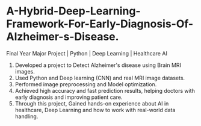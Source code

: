# A-Hybrid-Deep-Learning-Framework-For-Early-Diagnosis-Of-Alzheimer-s-Disease.
Final Year Major Project | Python | Deep Learning | Healthcare AI

1. Developed a project to Detect Alzheimer's disease using Brain MRI images.
2. Used Python and Deep learning (CNN) and real MRI image datasets. 
3. Performed image preprocessing and Model optimization.
4. Achieved high accuracy and fast prediction results, helping doctors with early diagnosis and improving patient care.
5. Through this project, Gained hands-on experience about AI in healthcare, Deep Learning and how to work with real-world data handling.
